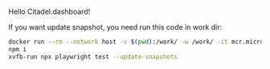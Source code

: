 Hello Citadel.dashboard!

If you want update snapshot, you need run this code in work dir:
```bash
docker run --rm --network host -v $(pwd):/work/ -w /work/ -it mcr.microsoft.com/playwright:v1.39.0-jammy /bin/bash
npm i
xvfb-run npx playwright test --update-snapshots
```
